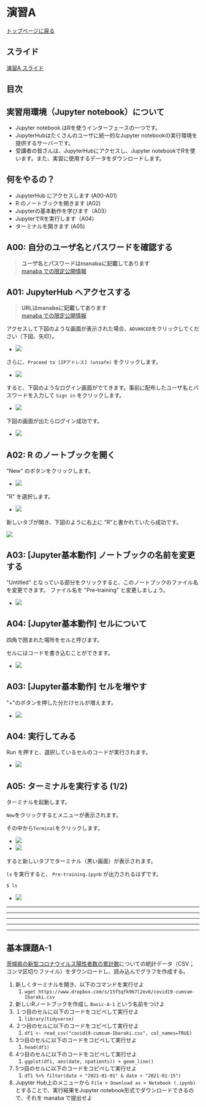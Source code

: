 # 演習A

[トップページに戻る](../)

## スライド

[演習A スライド](https://github.com/bioinfo-tsukuba/FY2022-EB62104-Bioinformatics/raw/main/%E6%BC%94%E7%BF%92A/%E6%BC%94%E7%BF%92A.pdf)

## 目次

## 実習用環境（Jupyter notebook）について

- Jupyter notebook はRを使うインターフェースの一つです。
- JupyterHubはたくさんのユーザに統一的なJupyter notebookの実行環境を提供するサーバーです。
- 受講者の皆さんは、JupyterHubにアクセスし、Jupyter notebookでRを使います。また、実習に使用するデータをダウンロードします。


## 何をやるの？

- JupyterHub にアクセスします (A00-A01)
- R のノートブックを開きます (A02)
- Jupyterの基本動作を学びます（A03）
- JupyterでRを実行します（A04）
- ターミナルを開きます (A05)

## A00: 自分のユーザ名とパスワードを確認する

> **ユーザ名とパスワードはmanabaに記載してあります**  
> [manaba での限定公開情報](https://manaba.tsukuba.ac.jp/ct/page_2358336c1958448)

## A01: JupyterHub へアクセスする

> **URLはmanabaに記載してあります**  
> [manaba での限定公開情報](https://manaba.tsukuba.ac.jp/ct/page_2358336c1958448)

アクセスして下図のような画面が表示された場合、`ADVANCED`をクリックしてください（下図、矢印）。

- ![](img/2021-02-06-19-57-07.png)

さらに、`Proceed to [IPアドレス] (unsafe)` をクリックします。

- ![](img/2021-02-06-19-58-57.png)

すると、下図のようなログイン画面がでてきます。事前に配布したユーザ名とパスワードを入力して `Sign in` をクリックします。

- ![](img/2021-02-06-19-59-19.png)

下図の画面が出たらログイン成功です。

- ![](img/2021-02-06-20-00-12.png)

## A02: R のノートブックを開く

"New" のボタンをクリックします。

- ![](img/2021-02-06-20-03-08.png)

"R" を選択します。

- ![](img/2021-02-06-20-01-50.png)

新しいタブが開き、下図のように右上に "R"と書かれていたら成功です。

![](img/2021-02-06-20-04-53.png)

## A03: [Jupyter基本動作] ノートブックの名前を変更する

"Untitled" となっている部分をクリックすると、このノートブックのファイル名を変更できます。
ファイル名を "Pre-training" と変更しましょう。

- ![](img/2021-02-06-20-06-33.png)


## A04: [Jupyter基本動作] セルについて

四角で囲まれた場所をセルと呼びます。

セルにはコードを書き込むことができます。

- ![](img/2021-02-06-20-09-05.png)


## A03: [Jupyter基本動作] セルを増やす

"+"のボタンを押した分だけセルが増えます。

- ![](img/2021-02-06-20-11-26.png)

## A04: 実行してみる

Run を押すと、選択しているセルのコードが実行されます。

- ![](img/2021-02-06-20-13-23.png)

## A05: ターミナルを実行する (1/2)

ターミナルを起動します。

`New`をクリックするとメニューが表示されます。

その中から`Terminal`をクリックします。

- ![](img/tutorial_00_prepare_environment-b32a0.png)
- ![](img/tutorial_00_prepare_environment-646f1.png)

すると新しいタブでターミナル（黒い画面）が表示されます。

`ls` を実行すると、 `Pre-training.ipynb` が出力されるはずです。

```bash
$ ls
```

- ![](img/2021-02-06-20-30-50.png)

----
----
----
----
----

## 基本課題A-1

[茨城県の新型コロナウイルス陽性者数の累計数](https://corona.go.jp/dashboard/)についての統計データ（CSV；コンマ区切りファイル）をダウンロードし、読み込んでグラフを作成する。

1. 新しくターミナルを開き、以下のコマンドを実行せよ
   1. `wget https://www.dropbox.com/s/15f5qfk967l2ev6/covid19-cumsum-Ibaraki.csv`
2. 新しいRノートブックを作成し `Basic-A-1` という名前をつけよ
3. １つ目のセルに以下のコードをコピペして実行せよ
   1. `library(tidyverse)`
4. ２つ目のセルに以下のコードをコピペして実行せよ
   1. `df1 <- read_csv("covid19-cumsum-Ibaraki.csv", col_names=TRUE)`
4. 3つ目のセルに以下のコードをコピペして実行せよ
   1. `head(df1)`
4. 4つ目のセルに以下のコードをコピペして実行せよ
   1. `ggplot(df1, aes(date, npatients)) + geom_line()`
5. 5つ目のセルに以下のコードをコピペして実行せよ
   1. `df1 %>% filter(date > "2021-01-01" & date < "2021-01-15")`
6. Jupyter Hub上のメニューから `File > Download as > Notebook (.ipynb)` とすることで、実行結果をJupyter notebook形式でダウンロードできるので、それを manaba で提出せよ

